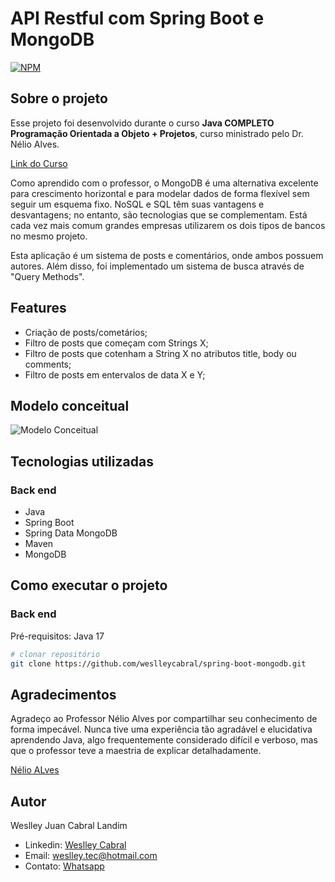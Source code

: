 # API Restful com Spring Boot e MongoDB
[![NPM](https://img.shields.io/npm/l/react)](https://github.com/weslleycabral/spring-boot-mongodb/blob/main/LICENSE) 

## Sobre o projeto

Esse projeto foi desenvolvido durante o curso **Java COMPLETO Programação Orientada a Objeto + Projetos**, curso ministrado pelo Dr. Nélio Alves. 

[Link do Curso](https://www.udemy.com/course/java-curso-completo/learn/ "Link do curso na Udemy")

Como aprendido com o professor, o MongoDB é uma alternativa excelente para crescimento horizontal e para modelar dados de forma flexível sem seguir um esquema fixo. NoSQL e SQL têm suas vantagens e desvantagens; no entanto, são tecnologias que se complementam. Está cada vez mais comum grandes empresas utilizarem os dois tipos de bancos no mesmo projeto.

Esta aplicação é um sistema de posts e comentários, onde ambos possuem autores. Além disso, foi implementado um sistema de busca através de "Query Methods".

## Features
- Criação de posts/cometários;
- Filtro de posts que começam com Strings X;
- Filtro de posts que cotenham a String X no atributos title, body ou comments;
- Filtro de posts em entervalos de data X e Y;
  
## Modelo conceitual
![Modelo Conceitual](https://github.com/weslleycabral/assets/blob/main/Captura%20de%20Tela%202024-01-22%20a%CC%80s%2014.10.35.png)

## Tecnologias utilizadas
### Back end
- Java
- Spring Boot
- Spring Data MongoDB
- Maven
- MongoDB

## Como executar o projeto

### Back end
Pré-requisitos: Java 17

```bash
# clonar repositório
git clone https://github.com/weslleycabral/spring-boot-mongodb.git
```
## Agradecimentos

Agradeço ao Professor Nélio Alves por compartilhar seu conhecimento de forma impecável. Nunca tive uma experiência tão agradável e elucidativa aprendendo Java, algo frequentemente considerado difícil e verboso, mas que o professor teve a maestria de explicar detalhadamente.

[Nélio ALves](https://www.linkedin.com/in/nelio-alves/ "Linkedin do professor Nélio Alves")

## Autor

Weslley Juan Cabral Landim

- Linkedin: [Weslley Cabral](https://www.linkedin.com/in/weslley-cabral-890bb629a/)
- Email: weslley.tec@hotmail.com
- Contato: [Whatsapp](https://api.whatsapp.com/send?phone=5541996111543)


